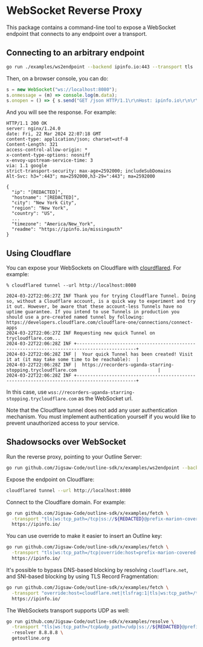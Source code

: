 # WebSocket Reverse Proxy

This package contains a command-line tool to expose a WebSocket endpoint that connects to
any endpoint over a transport.


## Connecting to an arbitrary endpoint


```sh
go run ./examples/ws2endpoint --backend ipinfo.io:443 --transport tls
```

Then, on a browser console, you can do:

```js
s = new WebSocket("ws://localhost:8080");
s.onmessage = (m) => console.log(m.data);
s.onopen = () => { s.send("GET /json HTTP/1.1\r\nHost: ipinfo.io\r\n\r\n"); }
```

And you will see the response. For example:

```http
HTTP/1.1 200 OK
server: nginx/1.24.0
date: Fri, 22 Mar 2024 22:07:18 GMT
content-type: application/json; charset=utf-8
Content-Length: 321
access-control-allow-origin: *
x-content-type-options: nosniff
x-envoy-upstream-service-time: 3
via: 1.1 google
strict-transport-security: max-age=2592000; includeSubDomains
Alt-Svc: h3=":443"; ma=2592000,h3-29=":443"; ma=2592000

{
  "ip": "[REDACTED]",
  "hostname": "[REDACTED]",
  "city": "New York City",
  "region": "New York",
  "country": "US",
  ...
  "timezone": "America/New_York",
  "readme": "https://ipinfo.io/missingauth"
}
```

## Using Cloudflare

You can expose your WebSockets on Cloudflare with [clourdflared](https://developers.cloudflare.com/cloudflare-one/connections/connect-networks/do-more-with-tunnels/trycloudflare/). For example:

```console
% cloudflared tunnel --url http://localhost:8080

2024-03-22T22:06:27Z INF Thank you for trying Cloudflare Tunnel. Doing so, without a Cloudflare account, is a quick way to experiment and try it out. However, be aware that these account-less Tunnels have no uptime guarantee. If you intend to use Tunnels in production you should use a pre-created named tunnel by following: https://developers.cloudflare.com/cloudflare-one/connections/connect-apps
2024-03-22T22:06:27Z INF Requesting new quick Tunnel on trycloudflare.com...
2024-03-22T22:06:28Z INF +--------------------------------------------------------------------------------------------+
2024-03-22T22:06:28Z INF |  Your quick Tunnel has been created! Visit it at (it may take some time to be reachable):  |
2024-03-22T22:06:28Z INF |  https://recorders-uganda-starring-stopping.trycloudflare.com                              |
2024-03-22T22:06:28Z INF +--------------------------------------------------------------------------------------------+
```

In this case, use `wss://recorders-uganda-starring-stopping.trycloudflare.com` as the WebSocket url.

Note that the Cloudflare tunnel does not add any user authentication mechanism. You must implement authentication yourself
if you would like to prevent unauthorized access to your service.

## Shadowsocks over WebSocket

Run the reverse proxy, pointing to your Outline Server:

```sh
go run github.com/Jigsaw-Code/outline-sdk/x/examples/ws2endpoint --backend $HOST:$PORT --listen 127.0.0.1:8080
```

Expose the endpoint on Cloudflare:

```sh
cloudflared tunnel --url http://localhost:8080
```

Connect to the Cloudflare domain. For example:

```sh
go run github.com/Jigsaw-Code/outline-sdk/x/examples/fetch \
  -transport "tls|ws:tcp_path=/tcp|ss://${REDACTED}@prefix-marion-covered-operators.trycloudflare.com.trycloudflare.com:443" \
  https://ipinfo.io/
```

You can use override to make it easier to insert an Outline key:

```sh
go run github.com/Jigsaw-Code/outline-sdk/x/examples/fetch \
  -transport "tls|ws:tcp_path=/tcp|override:host=prefix-marion-covered-operators.trycloudflare.com&port=443|$OUTLINE_KEY" \
  https://ipinfo.io/
```

It's possible to bypass DNS-based blocking by resolving `cloudflare.net`, and SNI-based blocking by using TLS Record Fragmentation:

```sh
go run github.com/Jigsaw-Code/outline-sdk/x/examples/fetch \
  -transport "override:host=cloudflare.net|tlsfrag:1|tls|ws:tcp_path=/tcp|ss://${REDACTED}@prefix-marion-covered-operators.trycloudflare.com:443" \
  https://ipinfo.io/
```

The WebSockets transport supports UDP as well:

```sh
go run github.com/Jigsaw-Code/outline-sdk/x/examples/resolve \
  -transport "tls|ws:tcp_path=/tcp&udp_path=/udp|ss://${REDACTED}@prefix-marion-covered-operators.trycloudflare.com:443"
  -resolver 8.8.8.8 \
  getoutline.org
```
